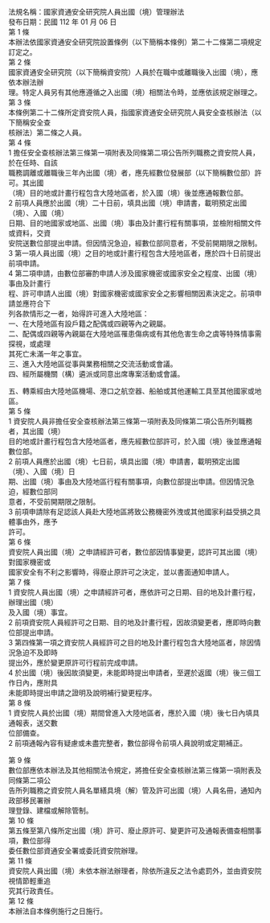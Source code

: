法規名稱：國家資通安全研究院人員出國（境）管理辦法  
發布日期：民國 112 年 01 月 06 日  
第 1 條  
本辦法依國家資通安全研究院設置條例（以下簡稱本條例）第二十二條第二項規定訂定之。  
第 2 條  
國家資通安全研究院（以下簡稱資安院）人員於在職中或離職後入出國（境），應依本辦法辦  
理。特定人員另有其他應遵循之入出國（境）相關法令時，並應依該規定辦理之。  
第 3 條  
本條例第二十二條所定資安院人員，指國家資通安全研究院人員安全查核辦法（以下簡稱安全查  
核辦法）第二條之人員。  
第 4 條  
1 擔任安全查核辦法第三條第一項附表及同條第二項公告所列職務之資安院人員，於在任時、自該  
職務調離或離職後三年內出國（境）者，應先經數位發展部（以下簡稱數位部）許可。其出國  
（境）目的地或計畫行程包含大陸地區者，於入國（境）後並應通報數位部。  
2 前項人員應於出國（境）二十日前，填具出國（境）申請書，載明預定出國（境）、入國（境）  
日期、目的地國家或地區、出國（境）事由及計畫行程有關事項，並檢附相關文件或資料，交資  
安院送數位部提出申請。但因情況急迫，經數位部同意者，不受前開期限之限制。  
3 第一項人員出國（境）之目的地或計畫行程包含大陸地區者，應於四十日前提出前項申請。  
4 第二項申請，由數位部審酌申請人涉及國家機密或國家安全之程度、出國（境）事由及計畫行  
程、許可申請人出國（境）對國家機密或國家安全之影響相關因素決定之。前項申請並應符合下  
列各款情形之一者，始得許可進入大陸地區：  
一、在大陸地區有設戶籍之配偶或四親等內之親屬。  
二、配偶或四親等內親屬在大陸地區罹患傷病或有其他危害生命之虞等特殊情事需探視，或處理  
其死亡未滿一年之事宜。  
三、進入大陸地區從事與業務相關之交流活動或會議。  
四、經所屬機關（構）遴派或同意出席專案活動或會議。  


五、轉乘經由大陸地區機場、港口之航空器、船舶或其他運輸工具至其他國家或地區。  
第 5 條  
1 資安院人員非擔任安全查核辦法第三條第一項附表及同條第二項公告所列職務者，其出國（境）  
目的地或計畫行程包含大陸地區者，應先經數位部許可，於入國（境）後並應通報數位部。  
2 前項人員應於出國（境）七日前，填具出國（境）申請書，載明預定出國（境）、入國（境）日  
期、出國（境）事由及大陸地區行程有關事項，向數位部提出申請。但因情況急迫，經數位部同  
意者，不受前開期限之限制。  
3 前項申請除有足認該人員赴大陸地區將致公務機密外洩或其他國家利益受損之具體事由外，應予  
許可。  
第 6 條  
資安院人員出國（境）之申請經許可者，數位部因情事變更，認許可其出國（境）對國家機密或  
國家安全有不利之影響時，得廢止原許可之決定，並以書面通知申請人。  
第 7 條  
1 資安院人員出國（境）之申請經許可者，應依許可之日期、目的地及計畫行程，辦理出國（境）  
及入國（境）事宜。  
2 前項資安院人員經許可之日期、目的地及計畫行程，因故須變更者，應即時向數位部提出申請。  
3 第四條第一項之資安院人員經許可之目的地及計畫行程包含大陸地區者，除因情況急迫不及即時  
提出外，應於變更原許可行程前完成申請。  
4 於出國（境）後因故須變更，未能即時提出申請者，至遲於返國（境）後三個工作日內，應附具  
未能即時提出申請之證明及說明補行變更程序。  
第 8 條  
1 資安院人員於出國（境）期間曾進入大陸地區者，應於入國（境）後七日內填具通報表，送交數  
位部備查。  
2 前項通報內容有疑慮或未盡完整者，數位部得令前項人員說明或定期補正。  


第 9 條  
數位部應依本辦法及其他相關法令規定，將擔任安全查核辦法第三條第一項附表及同條第二項公  
告所列職務之資安院人員名單繕具境（解）管及許可出國（境）人員名冊，通知內政部移民署辦  
理登錄、建檔或解除管制。  
第 10 條  
第五條至第八條所定出國（境）許可、廢止原許可、變更許可及通報表備查相關事項，數位部得  
委任數位部資通安全署或委託資安院辦理。  
第 11 條  
資安院人員出國（境）未依本辦法辦理者，除依所違反之法令處罰外，並由資安院視情節輕重追  
究其行政責任。  
第 12 條  
本辦法自本條例施行之日施行。  


